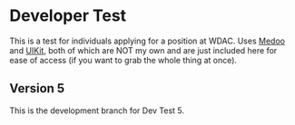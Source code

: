 Developer Test
==============

This is a test for individuals applying for a position at WDAC. Uses [Medoo](http://medoo.in/) and [UIKit](https://getuikit.com), both of which are NOT my own and are just included here for ease of access (if you want to grab the whole thing at once).

Version 5
---------
This is the development branch for Dev Test 5.